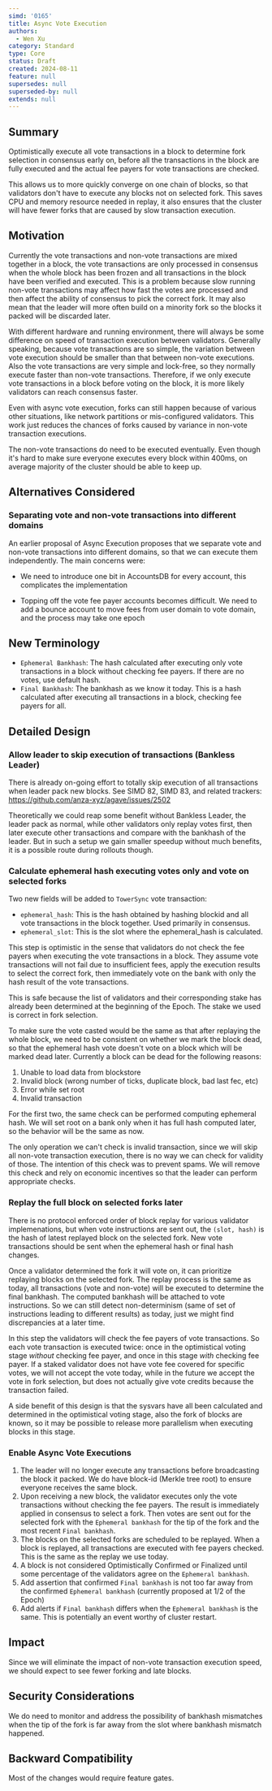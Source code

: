 ```yaml
---
simd: '0165'
title: Async Vote Execution
authors:
  - Wen Xu
category: Standard
type: Core
status: Draft
created: 2024-08-11
feature: null
supersedes: null
superseded-by: null
extends: null
---
```


## Summary

Optimistically execute all vote transactions in a block to determine fork
selection in consensus early on, before all the transactions in the block
are fully executed and the actual fee payers for vote transactions are
checked.

This allows us to more quickly converge on one chain of blocks, so that
validators don't have to execute any blocks not on selected fork. This saves
CPU and memory resource needed in replay, it also ensures that the cluster
will have fewer forks that are caused by slow transaction execution.

## Motivation

Currently the vote transactions and non-vote transactions are mixed together in
a block, the vote transactions are only processed in consensus when the whole
block has been frozen and all transactions in the block have been verified and
executed. This is a problem because slow running non-vote transactions may
affect how fast the votes are processed and then affect the ability of
consensus to pick the correct fork. It may also mean that the leader will more
often build on a minority fork so the blocks it packed will be discarded later.

With different hardware and running environment, there will always be some
difference on speed of transaction execution between validators. Generally
speaking, because vote transactions are so simple, the variation between vote
execution should be smaller than that between non-vote executions. Also the
vote transactions are very simple and lock-free, so they normally execute
faster than non-vote transactions. Therefore, if we only execute vote
transactions in a block before voting on the block, it is more likely
validators can reach consensus faster.

Even with async vote execution, forks can still happen because of
various other situations, like network partitions or mis-configured validators.
This work just reduces the chances of forks caused by variance in non-vote
transaction executions.

The non-vote transactions do need to be executed eventually. Even though it's
hard to make sure everyone executes every block within 400ms, on average
majority of the cluster should be able to keep up.

## Alternatives Considered

### Separating vote and non-vote transactions into different domains

An earlier proposal of Async Execution proposes that we separate vote and
non-vote transactions into different domains, so that we can execute them
independently. The main concerns were:

* We need to introduce one bit in AccountsDB for every account, this
complicates the implementation

* Topping off the vote fee payer accounts becomes difficult. We need to add a
bounce account to move fees from user domain to vote domain, and the process
may take one epoch

## New Terminology

* `Ephemeral Bankhash`: The hash calculated after executing only vote
transactions in a block without checking fee payers. If there are no votes,
use default hash.
* `Final Bankhash`: The bankhash as we know it today. This is a hash calculated
after executing all transactions in a block, checking fee payers for all.

## Detailed Design

### Allow leader to skip execution of transactions (Bankless Leader)

There is already on-going effort to totally skip execution of all transactions
when leader pack new blocks. See SIMD 82, SIMD 83, and related trackers:
https://github.com/anza-xyz/agave/issues/2502

Theoretically we could reap some benefit without Bankless Leader, the leader
pack as normal, while other validators only replay votes first, then later
execute other transactions and compare with the bankhash of the leader. But in
such a setup we gain smaller speedup without much benefits, it is a possible
route during rollouts though.

### Calculate ephemeral hash executing votes only and vote on selected forks

Two new fields will be added to `TowerSync` vote transaction:

* `ephemeral_hash`: This is the hash obtained by hashing blockid and all
vote transactions in the block together. Used primarily in consensus.
* `ephemeral_slot`: This is the slot where the ephemeral_hash is calculated.

This step is optimistic in the sense that validators do not check the fee
payers when executing the vote transactions in a block. They assume vote
transactions will not fail due to insufficient fees, apply the execution
results to select the correct fork, then immediately vote on the bank with
only the hash result of the vote transactions.

This is safe because the list of validators and their corresponding stake
has already been determined at the beginning of the Epoch. The stake we used
is correct in fork selection.

To make sure the vote casted would be the same as that after replaying the
whole block, we need to be consistent on whether we mark the block dead, so
that the ephemeral hash vote doesn't vote on a block which will be marked
dead later. Currently a block can be dead for the following reasons:

1. Unable to load data from blockstore
2. Invalid block (wrong number of ticks, duplicate block, bad last fec, etc)
3. Error while set root
4. Invalid transaction

For the first two, the same check can be performed computing ephemeral hash.
We will set root on a bank only when it has full hash computed later, so the
behavior will be the same as now.

The only operation we can't check is invalid transaction, since we will skip
all non-vote transaction execution, there is no way we can check for validity
of those. The intention of this check was to prevent spams. We will remove
this check and rely on economic incentives so that the leader can perform
appropriate checks.

### Replay the full block on selected forks later

There is no protocol enforced order of block replay for various validator
implemenations, but when vote instructions are sent out, the `(slot, hash)`
is the hash of latest replayed block on the selected fork. New vote
transactions should be sent when the ephemeral hash or final hash changes.

Once a validator determined the fork it will vote on, it can prioritize
replaying blocks on the selected fork. The replay process is the same as today,
all transactions (vote and non-vote) will be executed to determine the final
bankhash. The computed bankhash will be attached to vote instructions. So we
can still detect non-determinism (same of set of instructions leading to
different results) as today, just we might find discrepancies at a later time.

In this step the validators will check the fee payers of vote transactions. So
each vote transaction is executed twice: once in the optimistical voting stage
*without* checking fee payer, and once in this stage *with* checking fee payer.
If a staked validator does not have vote fee covered for specific votes, we
will not accept the vote today, while in the future we accept the vote in fork
selection, but does not actually give vote credits because the transaction
failed.

A side benefit of this design is that the sysvars have all been calculated and
determined in the optimistical voting stage, also the fork of blocks are known,
so it may be possible to release more parallelism when executing blocks in this
stage.

### Enable Async Vote Executions

1. The leader will no longer execute any transactions before broadcasting
the block it packed. We do have block-id (Merkle tree root) to ensure
everyone receives the same block.
2. Upon receiving a new block, the validator executes only the vote
transactions without checking the fee payers. The result is immediately
applied in consensus to select a fork. Then votes are sent out for the
selected fork with the `Ephemeral bankhash` for the tip of the fork and the
most recent `Final bankhash`.
3. The blocks on the selected forks are scheduled to be replayed. When
a block is replayed, all transactions are executed with fee payers checked.
This is the same as the replay we use today.
4. A block is not considered Optimistically Confirmed or Finalized until
some percentage of the validators agree on the `Ephemeral bankhash`.
5. Add assertion that confirmed `Final bankhash` is not too far away from the
confirmed `Ephemeral bankhash` (currently proposed at 1/2 of the Epoch)
6. Add alerts if `Final bankhash` differs when the `Ephemeral bankhash` is the
same. This is potentially an event worthy of cluster restart.

## Impact

Since we will eliminate the impact of non-vote transaction execution speed,
we should expect to see fewer forking and late blocks.

## Security Considerations

We do need to monitor and address the possibility of bankhash mismatches
when the tip of the fork is far away from the slot where bankhash mismatch
happened.

## Backward Compatibility

Most of the changes would require feature gates.
